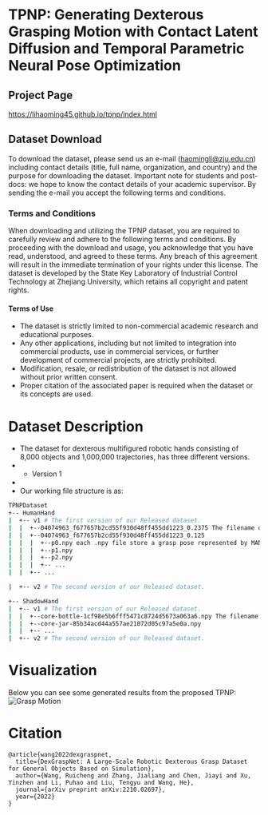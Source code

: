 # TPNP: Generating Dexterous Grasping Motion with Contact Latent Diffusion and Temporal Parametric Neural Pose Optimization

## Project Page
https://lihaoming45.github.io/tpnp/index.html

## Dataset Download
To download the dataset, please send us an e-mail (haomingli@zju.edu.cn) including contact details (title, full name, organization, and country) and the purpose for downloading the dataset. Important note for students and post-docs: we hope to know the contact details of your academic supervisor. By sending the e-mail you accept the following terms and conditions.

### Terms and Conditions
When downloading and utilizing the TPNP dataset, you are required to carefully review and adhere to the following terms and conditions. By proceeding with the download and usage, you acknowledge that you have read, understood, and agreed to these terms. Any breach of this agreement will result in the immediate termination of your rights under this license. The dataset is developed by the State Key Laboratory of Industrial Control Technology at Zhejiang University, which retains all copyright and patent rights.

#### Terms of Use
- The dataset is strictly limited to non-commercial academic research and educational purposes.
- Any other applications, including but not limited to integration into commercial products, use in commercial services, or further development of commercial projects, are strictly prohibited.
- Modification, resale, or redistribution of the dataset is not allowed without prior written consent.
- Proper citation of the associated paper is required when the dataset or its concepts are used.

# Dataset Description
-  The dataset for dexterous multifigured robotic hands consisting of 8,000 objects and 1,000,000 trajectories, has three different versions.
-  - Version 1
-  
- Our working file structure is as:
```bash
TPNPDataset
+-- HumanHand
|  +-- v1 # The first version of our Released dataset.
|  |  +--04074963_f677657b2cd55f930d48ff455dd1223_0.2375 The filename denotes the object ID of the Obman and The decimal at the end of the file name indicates the scale of the object.
|  |  +--04074963_f677657b2cd55f930d48ff455dd1223_0.125
|  |  |  +--p0.npy each .npy file store a grasp pose represented by MANO parameters
|  |  |  +--p1.npy
|  |  |  +--p2.npy
|  |  |  +-- ...
|  |  +-- ...

|  +-- v2 # The second version of our Released dataset.

+-- ShadowHand
|  +-- v1 # The first version of our Released dataset.
|  |  +--core-bottle-1cf98e5b6fff5471c8724d5673a063a6.npy The filename denotes the object ID of the ShapeNet.
|  |  +--core-jar-85b34acd44a557ae21072d05c97a5e0a.npy
|  |  +-- ...
|  +-- v2 # The second version of our Released dataset.

```
# Visualization
Below you can see some generated results from the proposed TPNP:
![Grasp Motion](images/TPNPDataset_github.gif)

# Citation
```
@article{wang2022dexgraspnet,
  title={DexGraspNet: A Large-Scale Robotic Dexterous Grasp Dataset for General Objects Based on Simulation},
  author={Wang, Ruicheng and Zhang, Jialiang and Chen, Jiayi and Xu, Yinzhen and Li, Puhao and Liu, Tengyu and Wang, He},
  journal={arXiv preprint arXiv:2210.02697},
  year={2022}
}
```
